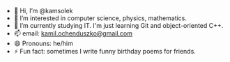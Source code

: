 - 👋 Hi, I’m @kamsolek
- 👀 I’m interested in computer science, physics, mathematics.
- 🌱 I’m currently studying IT. I'm just learning Git and object-oriented C++.
- 📫 email: kamil.ochenduszko@gmail.com
- 😄 Pronouns: he/him
- ⚡ Fun fact: sometimes I write funny birthday poems for friends.

<!---
kamsolek/kamsolek is a ✨ special ✨ repository because its `README.md` (this file) appears on your GitHub profile.
You can click the Preview link to take a look at your changes.
--->
